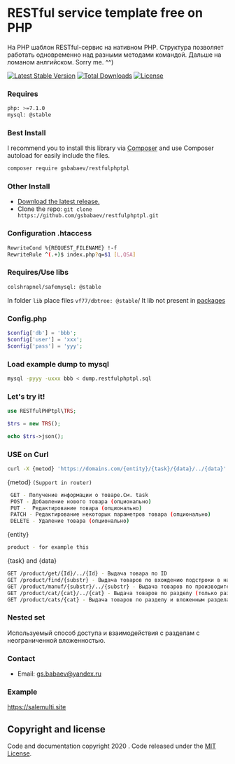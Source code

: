 # RESTful service template free on PHP
На PHP шаблон RESTful-сервис на нативном PHP. Структура позволяет работать одновременно над разными методами командой.
Дальше на ломаном анлгийском. Sorry me. ^^)

[![Latest Stable Version](https://poser.pugx.org/gsbabaev/restfulphptpl/v/stable)](https://packagist.org/packages/gsbabaev/restfulphptpl)
[![Total Downloads](https://poser.pugx.org/gsbabaev/restfulphptpl/downloads)](https://packagist.org/packages/gsbabaev/restfulphptpl)
[![License](https://poser.pugx.org/gsbabaev/restfulphptpl/license)](https://packagist.org/packages/gsbabaev/restfulphptpl)



### Requires

```bash
php: >=7.1.0
mysql: @stable
```
### Best Install


I recommend you to install this library via [Composer](https://getcomposer.org/) and use Composer autoload for easily include the files.
```bash
composer require gsbabaev/restfulphptpl
```
### Other Install
- [Download the latest release.](https://github.com/gsbabaev/restfulphptpl/archive/master.zip)
- Clone the repo: `git clone https://github.com/gsbabaev/restfulphptpl.git`

### Configuration .htaccess
``` bash
RewriteCond %{REQUEST_FILENAME} !-f
RewriteRule ^(.+)$ index.php?q=$1 [L,QSA]
```

### Requires/Use libs
```bash
colshrapnel/safemysql: @stable
```
In folder `lib` place files `vf77/dbtree: @stable`/ It lib not present in [packages](https://packagist.org/packages)

### Config.php 

``` php
$config['db'] = 'bbb';
$config['user'] = 'xxx';
$config['pass'] = 'yyy';
```

### Load example dump to mysql
``` bash
mysql -pyyy -uxxx bbb < dump.restfulphptpl.sql
```
### Let's try it!
``` php
use RESTfulPHPtpl\TRS;

$trs = new TRS();

echo $trs->json();
```

### USE on Curl

``` bash
curl -X {metod} 'https://domains.com/{entity}/{task}/{data}/../{data}'
```

{metod} `(Support in router)`
``` bash
 GET - Получение информации о товаре.См. task
 POST - Добавление нового товара (опционально)
 PUT -  Редактирование товара (опционально)
 PATCH - Редактирование некоторых параметров товара (опционально)
 DELETE - Удаление товара (опционально)
```
{entity}
``` bash
product - for example this
```
{task} and {data}
``` bash
GET /product/get/{Id}/../{Id} - Выдача товара по ID
GET /product/find/{substr} - Выдача товаров по вхождению подстроки в названии
GET /product/manuf/{substr}/../{substr} - Выдача товаров по производителю/производителям
GET /product/cat/{cat}/../{cat} - Выдача товаров по разделу (только раздел)
GET /product/cats/{cat} - Выдача товаров по разделу и вложенным разделам с неограниченной вложенностью 
```

### Nested set
Используемый способ доступа и взаимодействия с разделам с неограниченной вложенностью.

### Contact

- Email: gs.babaev@yandex.ru

### Example 

https://salemulti.site

## Copyright and license

Code and documentation copyright 2020 . Code released under the [MIT License](https://github.com/gsbabaev/restfulphptpl/blob/master/LICENSE). 

